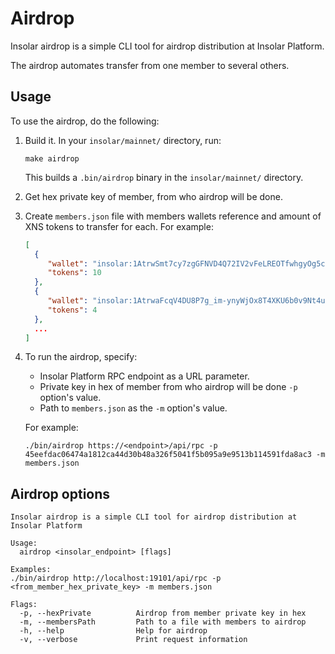 # Airdrop

Insolar airdrop is a simple CLI tool for airdrop distribution at Insolar Platform.

The airdrop automates transfer from one member to several others.


## Usage

To use the airdrop, do the following:

1. Build it. In your `insolar/mainnet/` directory, run:

   ```console
   make airdrop
   ```
   
   This builds a `.bin/airdrop` binary in the `insolar/mainnet/` directory.

2. Get hex private key of member, from who airdrop will be done.
   
3. Create `members.json` file with members wallets reference and amount of XNS tokens to transfer for each.
   For example:

   ```json
   [
     {
        "wallet": "insolar:1AtrwSmt7cy7zgGFNVD4Q72IV2vFeLREOTfwhgyOg5cc",
        "tokens": 10
     },
     {
        "wallet": "insolar:1AtrwaFcqV4DU8P7g_im-ynyWjOx8T4XKU6b0v9Nt4uc",
        "tokens": 4
     },
     ...
   ]
   ```
   
4. To run the airdrop, specify:
 
   - Insolar Platform RPC endpoint as a URL parameter.
   - Private key in hex of member from who airdrop will be done `-p` option's value.
   - Path to `members.json` as the `-m` option's value.
   
   For example:

   ```console
   ./bin/airdrop https://<endpoint>/api/rpc -p 45eefdac06474a1812ca44d30b48a326f5041f5b095a9e9513b114591fda8ac3 -m members.json 
   ```

## Airdrop options

    Insolar airdrop is a simple CLI tool for airdrop distribution at Insolar Platform
    
    Usage:
      airdrop <insolar_endpoint> [flags]
    
    Examples:
    ./bin/airdrop http://localhost:19101/api/rpc -p <from_member_hex_private_key> -m members.json 
    
    Flags:
      -p, --hexPrivate          Airdrop from member private key in hex
      -m, --membersPath         Path to a file with members to airdrop
      -h, --help                Help for airdrop
      -v, --verbose             Print request information
